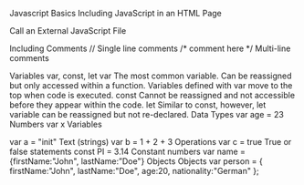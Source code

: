 Javascript Basics
Including JavaScript in an HTML Page
<script type="text/javascript">
//JS code goes here
</script>
Call an External JavaScript File
<script src="myscript.js"></script><code></code>
Including Comments
//
Single line comments
/* comment here */
Multi-line comments


Variables
var, const, let
var
The most common variable. Can be reassigned but only accessed within a function. Variables
defined with var move to the top when code is executed.
const
Cannot be reassigned and not accessible before they appear within the code.
let
Similar to const, however, let variable can be reassigned but not re-declared.
Data Types
var age = 23
Numbers
var x
Variables

var a = "init"
Text (strings)
var b = 1 + 2 + 3
Operations
var c = true
True or false statements
const PI = 3.14
Constant numbers
var name = {firstName:"John", lastName:”Doe"}
Objects
Objects
var person = {
firstName:"John",
lastName:"Doe",
age:20,
nationality:"German"
};
